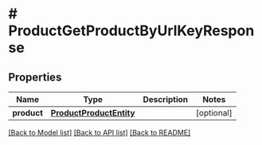 # # ProductGetProductByUrlKeyResponse


## Properties 


Name | Type | Description | Notes
------------ | ------------- | ------------- | -------------
**product**| [**ProductProductEntity**](ProductProductEntity.md) |   | [optional]


[[Back to Model list]](../../README.md#models) [[Back to API list]](../../README.md#endpoints) [[Back to README]](../../README.md)

